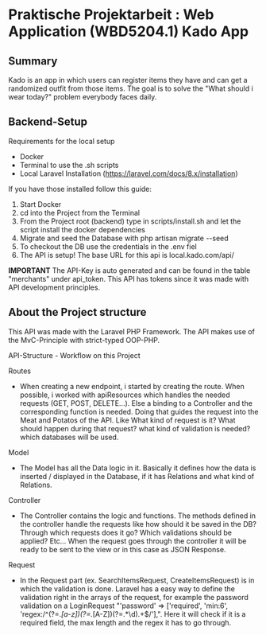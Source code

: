 # Praktische Projektarbeit : Web Application (WBD5204.1) Kado App

## Summary

Kado is an app in which users can register items they have and can get a randomized outfit from those items.
The goal is to solve the "What should i wear today?" problem everybody faces daily.

## Backend-Setup

Requirements for the local setup

-   Docker
-   Terminal to use the .sh scripts
-   Local Laravel Installation (https://laravel.com/docs/8.x/installation)

If you have those installed follow this guide:

1. Start Docker
2. cd into the Project from the Terminal
3. From the Project root (backend) type in scripts/install.sh and let the script install the docker dependencies
4. Migrate and seed the Database with php artisan migrate --seed
5. To checkout the DB use the credentials in the .env fiel
6. The API is setup! The base URL for this api is local.kado.com/api/

**IMPORTANT**
The API-Key is auto generated and can be found in the table "merchants" under api_token.
This API has tokens since it was made with API development principles.

## About the Project structure

This API was made with the Laravel PHP Framework. The API makes use of the MvC-Principle with strict-typed OOP-PHP.

API-Structure - Workflow on this Project

Routes

-   When creating a new endpoint, i started by creating the route. When possible, i worked with apiResources which handles the needed requests (GET, POST, DELETE...). Else a binding to a Controller and the corresponding function is needed. Doing that guides the request into the Meat and Potatos of the API. Like What kind of request is it? What should happen during that request? what kind of validation is needed? which databases will be used.

Model

-   The Model has all the Data logic in it. Basically it defines how the data is inserted / displayed in the Database, if it has Relations and what kind of Relations.

Controller

-   The Controller contains the logic and functions. The methods defined in the controller handle the requests like how should it be saved in the DB? Through which requests does it go? Which validations should be applied? Etc... When the request goes through the controller it will be ready to be sent to the view or in this case as JSON Response.

Request

-   In the Request part (ex. SearchItemsRequest, CreateItemsRequest) is in which the validation is done. Laravel has a easy way to define the validation right in the arrays of the request, for example the password validation on a LoginRequest "'password' => ['required', 'min:6', 'regex:/^(?=._[a-z])(?=._[A-Z])(?=.\*\d).+\$/'],". Here it will check if it is a required field, the max length and the regex it has to go through.
